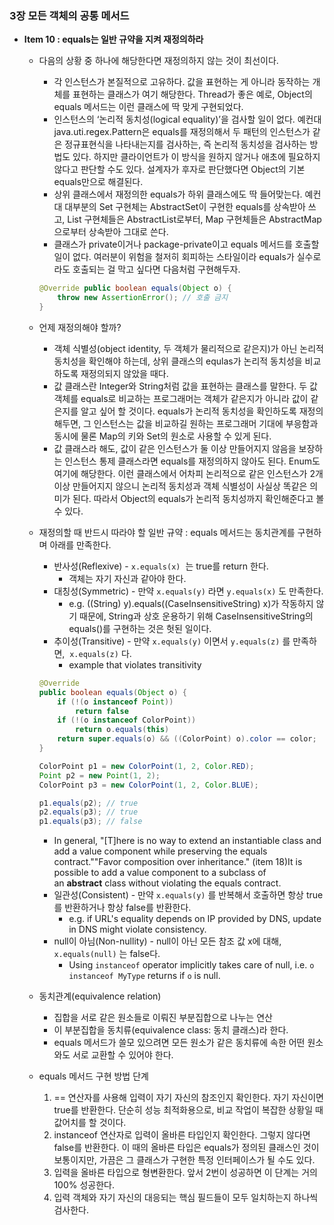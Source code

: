 ### 3장 모든 객체의 공통 메서드

- **Item 10 : equals는 일반 규약을 지켜 재정의하라**
    - 다음의 상황 중 하나에 해당한다면 재정의하지 않는 것이 최선이다.
        - 각 인스턴스가 본질적으로 고유하다. 값을 표현하는 게 아니라 동작하는 개체를 표현하는 클래스가 여기 해당한다. Thread가 좋은 예로, Object의 equals 메서드는 이런 클래스에 딱 맞게 구현되었다.
        - 인스턴스의 ‘논리적 동치성(logical equality)’을 검사할 일이 없다. 예컨대 java.uti.regex.Pattern은 equals를 재정의해서 두 패턴의 인스턴스가 같은 정규표현식을 나타내는지를 검사하는, 즉 논리적 동치성을 검사하는 방법도 있다. 하지만 클라이언트가 이 방식을 원하지 않거나 애초에 필요하지 않다고 판단할 수도 있다. 설계자가 후자로 판단했다면 Object의 기본 equals만으로 해결된다.
        - 상위 클래스에서 재정의한 equals가 하위 클래스에도 딱 들어맞는다. 예컨대 대부분의 Set 구현체는 AbstractSet이 구현한 equals를 상속받아 쓰고, List 구현체들은 AbstractList로부터, Map 구현체들은 AbstractMap으로부터 상속받아 그대로 쓴다.
        - 클래스가 private이거나 package-private이고 equals 메서드를 호출할 일이 없다. 여러분이 위험을 철저히 회피하는 스타일이라 equals가 실수로라도 호출되는 걸 막고 싶다면 다음처럼 구현해두자.
        
        ```java
        @Override public boolean equals(Object o) {
        	throw new AssertionError(); // 호출 금지
        }
        ```
        
    - 언제 재정의해야 할까?
        - 객체 식별성(object identity, 두 객체가 물리적으로 같은지)가 아닌 논리적 동치성을 확인해야 하는데, 상위 클래스의 equlas가 논리적 동치성을 비교하도록 재정의되지 않았을 때다.
        - 값 클래스란 Integer와 String처럼 값을 표현하는 클래스를 말한다. 두 값 객체를 equals로 비교하는 프로그래머는 객체가 같은지가 아니라 값이 같은지를 알고 싶어 할 것이다. equals가 논리적 동치성을 확인하도록 재정의해두면, 그 인스턴스는 값을 비교하길 원하는 프로그래머 기대에 부응함과 동시에 물론 Map의 키와 Set의 원소로 사용할 수 있게 된다.
        - 값 클래스라 해도, 값이 같은 인스턴스가 둘 이상 만들어지지 않음을 보장하는 인스턴스 통제 클래스라면 equals를 재정의하지 않아도 된다. Enum도 여기에 해당한다. 이런 클래스에서 어차피 논리적으로 같은 인스턴스가 2개 이상 만들어지지 않으니 논리적 동치성과 객체 식별성이 사실상 똑같은 의미가 된다. 따라서 Object의 equals가 논리적 동치성까지 확인해준다고 볼 수 있다.
    - 재정의할 때 반드시 따라야 할 일반 규약 : equals 메서드는 동치관계를 구현하며 아래를 만족한다.
        - 반사성(Reflexive) - `x.equals(x)`  는 true를 return 한다.
            - 객체는 자기 자신과 같아야 한다.
        - 대칭성(Symmetric) - 만약 `x.equals(y)` 라면 `y.equals(x)` 도 만족한다.
            - e.g. ((String) y).equals((CaseInsensitiveString) x)가 작동하지 않기 때문에, String과 상호 운용하기 위해 CaseInsensitiveString의 equals()를 구현하는 것은 헛된 일이다.
        - 추이성(Transitive) - 만약 `x.equals(y)` 이면서 `y.equals(z)` 를 만족하면,  `x.equals(z)` 다.
            - example that violates transitivity
        
        ```java
        @Override
        public boolean equals(Object o) {
            if (!(o instanceof Point))
                return false
            if (!(o instanceof ColorPoint))
                return o.equals(this)
            return super.equals(o) && ((ColorPoint) o).color == color;
        }
        
        ColorPoint p1 = new ColorPoint(1, 2, Color.RED);
        Point p2 = new Point(1, 2);
        ColorPoint p3 = new ColorPoint(1, 2, Color.BLUE);
        
        p1.equals(p2); // true
        p2.equals(p3); // true
        p1.equals(p3); // false
        ```
        
        - In general, "[T]here is no way to extend an instantiable class and add a value component while preserving the equals contract.""Favor composition over inheritance." (item 18)It is possible to add a value component to a subclass of an **abstract** class without violating the equals contract.
        - 일관성(Consistent) - 만약 `x.equals(y)` 를 반복해서 호출하면 항상 true를 반환하거나 항상 false를 반환한다.
            - e.g. if URL's equality depends on IP provided by DNS, update in DNS might violate consistency.
        - null이 아님(Non-nullity) - null이 아닌 모든 참조 값 x에 대해, `x.equals(null)` 는 false다.
            - Using `instanceof` operator implicitly takes care of null, i.e. `o instanceof MyType` returns if `o` is null.
    - 동치관계(equivalence relation)
        - 집합을 서로 같은 원소들로 이뤄진 부분집합으로 나누는 연산
        - 이 부분집합을 동치류(equivalence class: 동치 클래스)라 한다.
        - equals 메서드가 쓸모 있으려면 모든 원소가 같은 동치류에 속한 어떤 원소와도 서로 교환할 수 있어야 한다.
    - equals 메서드 구현 방법 단계
        1. == 연산자를 사용해 입력이 자기 자신의 참조인지 확인한다. 자기 자신이면 true를 반환한다. 단순히 성능 최적화용으로, 비교 작업이 복잡한 상황일 때 값어치를 할 것이다.
        2. instanceof 연산자로 입력이 올바른 타입인지 확인한다. 그렇지 않다면 false를 반환한다. 이 때의 올바른 타입은 equals가 정의된 클래스인 것이 보통이지만, 가끔은 그 클래스가 구현한 특정 인터페이스가 될 수도 있다.
        3. 입력을 올바른 타입으로 형변환한다. 앞서 2번이 성공하면 이 단계는 거의 100% 성공한다.
        4. 입력 객체와 자기 자신의 대응되는 핵심 필드들이 모두 일치하는지 하나씩 검사한다.